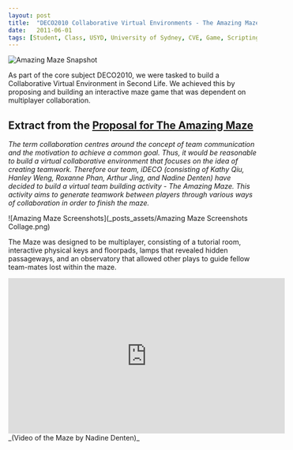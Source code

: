 ```yaml
---
layout: post
title:  "DECO2010 Collaborative Virtual Environments - The Amazing Maze (Game)"
date:   2011-06-01
tags: [Student, Class, USYD, University of Sydney, CVE, Game, Scripting, Linden Scripting Language (LSL), Semester]
---
```


![Amazing Maze Snapshot](_posts_assets/cover.png)

As part of the core subject DECO2010, we were tasked to build a Collaborative Virtual Environment in Second Life. We achieved this by proposing and building an interactive maze game that was dependent on multiplayer collaboration.

## Extract from the [Proposal for The Amazing Maze](_posts_assets/iDECO_Proposal_The_Amzaing_Maze.pdf)

_The term collaboration centres around the concept of team communication and the motivation to achieve a common goal. Thus, it would be reasonable to build a virtual collaborative environment that focuses on the idea of creating teamwork. Therefore our team, iDECO (consisting of Kathy Qiu, Hanley Weng, Roxanne Phan, Arthur Jing, and Nadine Denten) have decided to build a virtual team building activity - The Amazing Maze. This activity aims to generate teamwork between players through various ways of collaboration in order to finish the maze._

![Amazing Maze Screenshots](_posts_assets/Amazing Maze Screenshots Collage.png)

The Maze was designed to be multiplayer, consisting of a tutorial room, interactive physical keys and floorpads, lamps that revealed hidden passageways, and an observatory that allowed other plays to guide fellow team-mates lost within the maze.

<iframe width="560" height="315" src="https://www.youtube.com/embed/3nNT3I9mCuM" frameborder="0" allowfullscreen></iframe>
_(Video of the Maze by Nadine Denten)_
